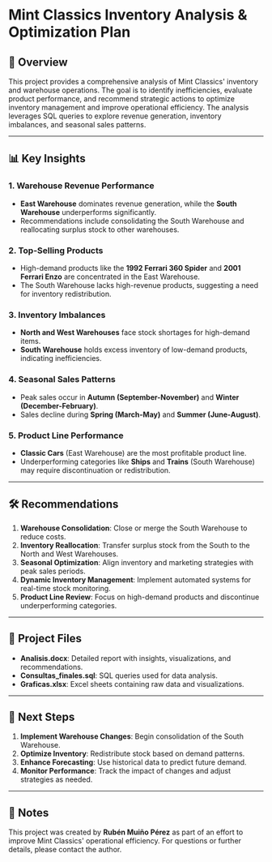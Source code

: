 # Mint Classics Inventory Analysis & Optimization Plan

## 📌 Overview
This project provides a comprehensive analysis of Mint Classics' inventory and warehouse operations. The goal is to identify inefficiencies, evaluate product performance, and recommend strategic actions to optimize inventory management and improve operational efficiency. The analysis leverages SQL queries to explore revenue generation, inventory imbalances, and seasonal sales patterns.

---

## 📊 Key Insights

### 1. **Warehouse Revenue Performance**
- **East Warehouse** dominates revenue generation, while the **South Warehouse** underperforms significantly.
- Recommendations include consolidating the South Warehouse and reallocating surplus stock to other warehouses.

### 2. **Top-Selling Products**
- High-demand products like the **1992 Ferrari 360 Spider** and **2001 Ferrari Enzo** are concentrated in the East Warehouse.
- The South Warehouse lacks high-revenue products, suggesting a need for inventory redistribution.

### 3. **Inventory Imbalances**
- **North and West Warehouses** face stock shortages for high-demand items.
- **South Warehouse** holds excess inventory of low-demand products, indicating inefficiencies.

### 4. **Seasonal Sales Patterns**
- Peak sales occur in **Autumn (September-November)** and **Winter (December-February)**.
- Sales decline during **Spring (March-May)** and **Summer (June-August)**.

### 5. **Product Line Performance**
- **Classic Cars** (East Warehouse) are the most profitable product line.
- Underperforming categories like **Ships** and **Trains** (South Warehouse) may require discontinuation or redistribution.

---

## 🛠️ Recommendations
1. **Warehouse Consolidation**: Close or merge the South Warehouse to reduce costs.
2. **Inventory Reallocation**: Transfer surplus stock from the South to the North and West Warehouses.
3. **Seasonal Optimization**: Align inventory and marketing strategies with peak sales periods.
4. **Dynamic Inventory Management**: Implement automated systems for real-time stock monitoring.
5. **Product Line Review**: Focus on high-demand products and discontinue underperforming categories.

---

## 📂 Project Files
- **Analisis.docx**: Detailed report with insights, visualizations, and recommendations.
- **Consultas_finales.sql**: SQL queries used for data analysis.
- **Graficas.xlsx**: Excel sheets containing raw data and visualizations.

---

## 🚀 Next Steps
1. **Implement Warehouse Changes**: Begin consolidation of the South Warehouse.
2. **Optimize Inventory**: Redistribute stock based on demand patterns.
3. **Enhance Forecasting**: Use historical data to predict future demand.
4. **Monitor Performance**: Track the impact of changes and adjust strategies as needed.

---

## 📝 Notes
This project was created by **Rubén Muiño Pérez** as part of an effort to improve Mint Classics' operational efficiency. For questions or further details, please contact the author.